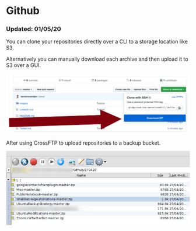 # Github

### Updated: 01/05/20

<p>You can clone your repositories directly over a CLI to a storage location like S3.</p>

<p>Alternatively you can manually download each archive and then upload it to S3 over a GUI.

![Download_repo](/images/0140.png)

<p>After using CrossFTP to upload repositories to a backup bucket.

![Github repos](/images/0142.png)


